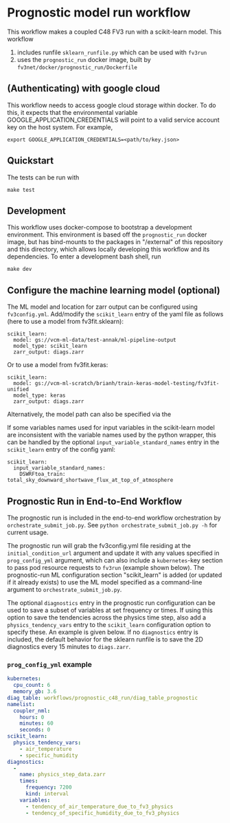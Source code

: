 Prognostic model run workflow
=============================

This workflow makes a coupled C48 FV3 run with a scikit-learn model. This workflow
1. includes runfile `sklearn_runfile.py` which can be used with `fv3run`
1. uses the `prognostic_run` docker image, built by `fv3net/docker/prognostic_run/Dockerfile`

(Authenticating) with google cloud
--------------------------------

This workflow needs to access google cloud storage within docker. To do this,
it expects that the environmental variable GOOGLE_APPLICATION_CREDENTIALS
will point to a valid service account key on the host system. For example,

    export GOOGLE_APPLICATION_CREDENTIALS=<path/to/key.json>

Quickstart
----------

The tests can be run with

	make test


Development
-----------

This workflow uses docker-compose to bootstrap a development environment. This
environment is based off the `prognostic_run` docker image, but has bind-mounts
to the packages in "/external" of this repository and this directory, which
allows locally developing this workflow and its dependencies. To enter a
development bash shell, run

    make dev


Configure the machine learning model (optional)
------------------------------------------

The ML model and location for zarr output can be configured using `fv3config.yml`. Add/modify the `scikit_learn` entry of the yaml file as follows (here to use a model from fv3fit.sklearn):
```
scikit_learn:
  model: gs://vcm-ml-data/test-annak/ml-pipeline-output
  model_type: scikit_learn
  zarr_output: diags.zarr
```
Or to use a model from fv3fit.keras:
```
scikit_learn:
  model: gs://vcm-ml-scratch/brianh/train-keras-model-testing/fv3fit-unified
  model_type: keras
  zarr_output: diags.zarr
```

Alternatively, the model path can also be specified via the 

If some variables names used for input variables in the scikit-learn model are inconsistent with the variable names used by the python wrapper, this can be handled by the optional `input_variable_standard_names` entry in the `scikit_learn` entry of the config yaml:
```
scikit_learn:
  input_variable_standard_names:
    DSWRFtoa_train: total_sky_downward_shortwave_flux_at_top_of_atmosphere
```

Prognostic Run in End-to-End Workflow
-------------------------------------

The prognostic run is included in the end-to-end workflow orchestration by `orchestrate_submit_job.py`. See `python orchestrate_submit_job.py -h` for current usage.

The prognostic run will grab the fv3config.yml file residing at the `initial_condition_url` argument and update it with any values specified in `prog_config_yml` argument, which can also include a `kubernetes`-key section to pass pod resource requests to `fv3run` (example shown below).  The prognostic-run ML configuration section "scikit_learn" is added (or updated if it already exists) to use the ML model specified as a command-line argument to `orchestrate_submit_job.py`.

The optional `diagnostics` entry in the prognostic run configuration can be used to save a subset of variables at set frequency or times.
If using this option to save the tendencies across the physics time step, also add a `physics_tendency_vars` entry to the `scikit_learn` configuration
option to specify these. An example is given below. If no `diagnostics` entry is included, the default behavior for the sklearn runfile
is to save the 2D diagnostics every 15 minutes to `diags.zarr`.

### `prog_config_yml` example

```yaml
kubernetes:
  cpu_count: 6
  memory_gb: 3.6
diag_table: workflows/prognostic_c48_run/diag_table_prognostic
namelist:
  coupler_nml:
    hours: 0
    minutes: 60
    seconds: 0
scikit_learn:
  physics_tendency_vars: 
    - air_temperature
    - specific_humidity
diagnostics:
  -
    name: physics_step_data.zarr
    times:
      frequency: 7200
      kind: interval
    variables:
      - tendency_of_air_temperature_due_to_fv3_physics
      - tendency_of_specific_humidity_due_to_fv3_physics

```
